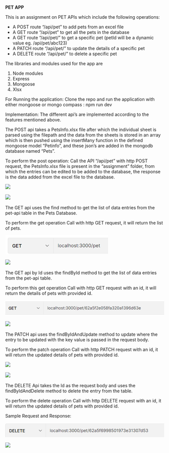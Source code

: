﻿**PET APP**

This is an assignment on PET APIs which include the following operations:

- A POST route “/api/pet” to add pets from an excel file
- A GET route “/api/pet” to get all the pets in the database
- A GET route “/api/pet/” to get a specific pet (petId will be a dynamic value eg. /api/pet/abc123)
- A PATCH route “/api/pet/” to update the details of a specific pet
- A DELETE route “/api/pet/” to delete a specific pet

The libraries and modules used for the app are

1. Node modules
1. Express
1. Mongoose
1. Xlsx 

For Running the application:
Clone the repo and run the application with either mongoose or mongo compass 
: npm run dev

Implementation: The different api’s are implemented according to the features mentioned above.

The POST api  takes a PetsInfo.xlsx file after which the individual sheet is parsed using the filepath and the data from the sheets is stored in an array which is then pushed using the insertMany function in the defined mongoose model “Petinfo”, and these json’s are added in the mongodb database named “Pets”.

To perform the post operation: Call the API “/api/pet” with http POST request, the PetsInfo.xlsx file is present in the “assignment” folder, from which the entries can be edited to be added to the database, the response is the data added from the excel file to the database.

![](Aspose.Words.af54ab92-1663-4658-a63c-5f46a551c2e2.001.png)

![](Aspose.Words.af54ab92-1663-4658-a63c-5f46a551c2e2.002.png)

The GET api uses the find method to get the list of data entries from the pet-api table in the Pets Database.

To perform the get operation Call with http GET request, it will return the list of pets.

![](Aspose.Words.af54ab92-1663-4658-a63c-5f46a551c2e2.003.png)

![](Aspose.Words.af54ab92-1663-4658-a63c-5f46a551c2e2.004.png)

The GET api by Id uses the findById method to get the list of data entries from the pet-api table.

To perform this get operation Call with http GET request with an id, it will return the details of pets with provided id.

![](Aspose.Words.af54ab92-1663-4658-a63c-5f46a551c2e2.005.png)

![](Aspose.Words.af54ab92-1663-4658-a63c-5f46a551c2e2.006.png)

The PATCH api uses the findByIdAndUpdate method to update where the entry to be updated with the key value is passed in the request body.

To perform the patch operation Call with http PATCH request with an id, it will return the updated details of pets with provided id.

![](Aspose.Words.af54ab92-1663-4658-a63c-5f46a551c2e2.007.png)

![](Aspose.Words.af54ab92-1663-4658-a63c-5f46a551c2e2.008.png)

The DELETE Api takes the Id as the request body and uses the findByIdAndDelete method to delete the entry from the table.

To perform the delete operation Call with http DELETE request with an id, it will return the updated details of pets with provided id.

Sample Request and Response:

![](Aspose.Words.af54ab92-1663-4658-a63c-5f46a551c2e2.009.png)

![](Aspose.Words.af54ab92-1663-4658-a63c-5f46a551c2e2.010.png)
